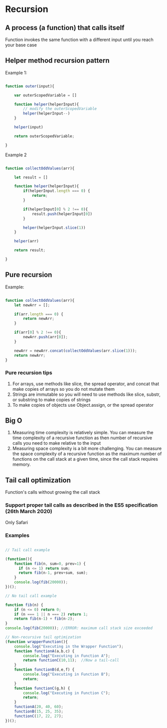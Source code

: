 # Recursion

## A process (a function) that calls itself

Function invokes the same function with a different input until you reach your base case

## Helper method recursion pattern

Example 1:

```javascript

function outer(input){

    var outerScopedVariable = []

    function helper(helperInput){
        // modify the outerScopedVariable
        helper(helperInput--)
    }

    helper(input)

    return outerScopedVariable;

}

```

Example 2

```javascript

function collectOddValues(arr){

    let result = []

    function helper(helperInput){
        if(helperInput.length === 0) {
            return;
        }

        if(helperInput[0] % 2 !== 0){
            result.push(helperInput[0])
        }

        helper(helperInput.slice(1))
    }

    helper(arr)

    return result;

}

```

## Pure recursion

Example:

```javascript

function collectOddValues(arr){
    let newArr = [];

    if(arr.length === 0) {
        return newArr;
    }

    if(arr[0] % 2 !== 0){
        newArr.push(arr[0]);
    }

    newArr = newArr.concat(collectOddValues(arr.slice(1)));
    return newArr;
}

```

### Pure recursion tips

1. For arrays, use methods like slice, the spread operator, and concat that make copies of arrays so you do not mutate them
2. Strings are immutable so you will need to use methods like slice, substr, or substring to make copies of strings
3. To make copies of objects use Object.assign, or the spread operator

## Big O

1. Measuring time complexity is relatively simple. You can measure the time complexity of a recursive function as then number of recursive calls you need to make relative to the input
2. Measuring space complexity is a bit more challenging. You can measure the space complexity of a recursive function as the maximum number of functions on the call stack at a given time, since the call stack requires memory.

## Tail call optimization

Function's calls without growing the call stack

### Support proper tail calls as described in the ES5 specification (26th March 2020)

Only Safari

### Examples

```javascript

// Tail call example

(function(){
    function fib(n, sum=0, prev=1) {
      if (n <= 1) return sum;
      return fib(n-1, prev+sum, sum);
    }
    console.log(fib(20000));
})();

// No tail call example

function fib(n) {
    if (n <= 0) return 0;
    if (n === 1 || n === 2) return 1;
    return fib(n-1) + fib(n-2);
}
console.log(fib(20000)); //ERROR: maximum call stack size exceeded

// Non-recursive tail optimization
(function wrapperFunction(){
    console.log("Executing in the Wrapper Function");
    function functionA(a,b,c) {
        console.log("Executing in Function A");
        return functionC(10,11);  //Now a tail-call
    }
    function functionB(d,e,f) {
        console.log("Executing in Function B");
        return;
    }
    function functionC(g,h) {
        console.log("Executing in Function C");
        return;
    }
    functionA(20, 40, 60);
    functionB(15, 25, 35);
    functionC(17, 22, 27);
})();

```

